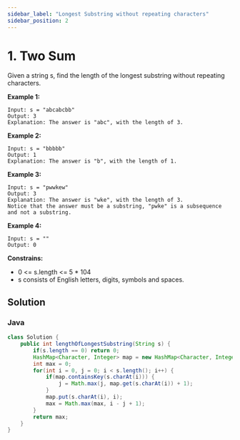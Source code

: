 ```yaml
---
sidebar_label: "Longest Substring without repeating characters"
sidebar_position: 2
---
```



# 1. Two Sum

Given a string s, find the length of the longest substring without repeating characters.

__Example 1:__
```shell
Input: s = "abcabcbb"
Output: 3
Explanation: The answer is "abc", with the length of 3.
```

__Example 2:__
```shell
Input: s = "bbbbb"
Output: 1
Explanation: The answer is "b", with the length of 1.
```

**Example 3:**
```shell
Input: s = "pwwkew"
Output: 3
Explanation: The answer is "wke", with the length of 3.
Notice that the answer must be a substring, "pwke" is a subsequence and not a substring.
```
**Example 4:**
```shell
Input: s = ""
Output: 0
```

__Constrains:__
+ 0 <= s.length <= 5 * 104
+ s consists of English letters, digits, symbols and spaces.


## Solution
### Java
```java
class Solution {
    public int lengthOfLongestSubstring(String s) {
        if(s.length == 0) return 0;
        HashMap<Character, Integer> map = new HashMap<Character, Integer>();
        int max = 0;
        for(int i = 0, j = 0; i < s.length(); i++) {
            if(map.containsKey(s.charAt(i))) {
                j = Math.max(j, map.get(s.charAt(i)) + 1);
            }
            map.put(s.charAt(i), i);
            max = Math.max(max, i - j + 1);
        }
        return max;
    }
}
```



